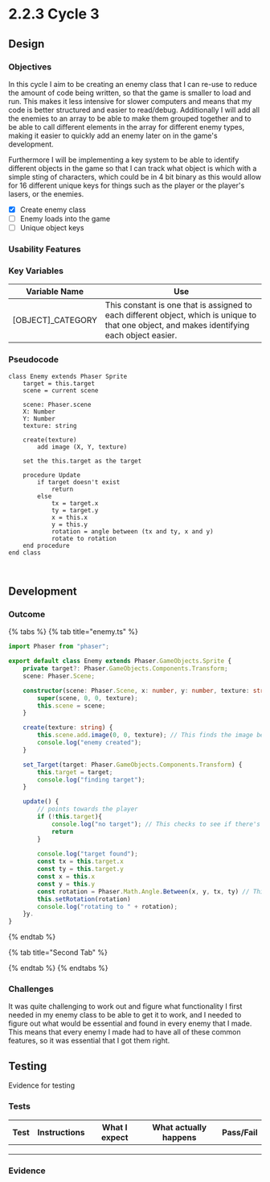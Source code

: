 # 2.2.3 Cycle 3

## Design <a href="#design" id="design"></a>

### Objectives <a href="#objectives" id="objectives"></a>

In this cycle I aim to be creating an enemy class that I can re-use to reduce the amount of code being written, so that the game is smaller to load and run. This makes it less intensive for slower computers and means that my code is better structured and easier to read/debug. Additionally I will add all the enemies to an array to be able to make them grouped together and to be able to call different elements in the array for different enemy types, making it easier to quickly add an enemy later on in the game's development.&#x20;

Furthermore I will be implementing a key system to be able to identify different objects in the game so that I can track what object is which with a simple sting of characters, which could be in 4 bit binary as this would allow for 16 different unique keys for things such as the player or the player's lasers, or the enemies.

* [x] Create enemy class
* [ ] Enemy loads into the game
* [ ] Unique object keys

### Usability Features <a href="#usability-features" id="usability-features"></a>

### Key Variables <a href="#key-variables" id="key-variables"></a>

| Variable Name       | Use                                                                                                                                            |
| ------------------- | ---------------------------------------------------------------------------------------------------------------------------------------------- |
| \[OBJECT]\_CATEGORY | This constant is one that is assigned to each different object, which is unique to that one object, and makes identifying each object easier.  |

### Pseudocode <a href="#pseudocode" id="pseudocode"></a>

```
class Enemy extends Phaser Sprite
    target = this.target
    scene = current scene
    
    scene: Phaser.scene
    X: Number
    Y: Number
    texture: string
    
    create(texture)
        add image (X, Y, texture)
        
    set the this.target as the target
    
    procedure Update
        if target doesn't exist
            return
        else
            tx = target.x
            ty = target.y
            x = this.x
            y = this.y
            rotation = angle between (tx and ty, x and y)
            rotate to rotation
    end procedure
end class
            
        
```

## Development <a href="#development" id="development"></a>

### Outcome <a href="#outcome" id="outcome"></a>

{% tabs %}
{% tab title="enemy.ts" %}
```typescript
import Phaser from "phaser";

export default class Enemy extends Phaser.GameObjects.Sprite {
    private target?: Phaser.GameObjects.Components.Transform;
    scene: Phaser.Scene;

    constructor(scene: Phaser.Scene, x: number, y: number, texture: string) {
        super(scene, 0, 0, texture);
        this.scene = scene;
    }

    create(texture: string) {
        this.scene.add.image(0, 0, texture); // This finds the image being used for the enemies and loads it
        console.log("enemy created");
    }

    set_Target(target: Phaser.GameObjects.Components.Transform) {
        this.target = target;
        console.log("finding target");
    }

    update() {
        // points towards the player
        if (!this.target){
            console.log("no target"); // This checks to see if there's a target
            return
        }
        
        console.log("target found");
        const tx = this.target.x 
        const ty = this.target.y
        const x = this.x
        const y = this.y
        const rotation = Phaser.Math.Angle.Between(x, y, tx, ty) // This positions the enemy to look towards the player
        this.setRotation(rotation)
        console.log("rotating to " + rotation);
    }y.
}
```
{% endtab %}

{% tab title="Second Tab" %}

{% endtab %}
{% endtabs %}

### Challenges <a href="#challenges" id="challenges"></a>

It was quite challenging to work out and figure what functionality I first needed in my enemy class to be able to get it to work, and I needed to figure out what would be essential and found in every enemy that I made. This means that every enemy I made had to have all of these common features, so it was essential that I got them right.&#x20;

## Testing <a href="#testing" id="testing"></a>

Evidence for testing

### Tests <a href="#tests" id="tests"></a>

| Test | Instructions | What I expect | What actually happens | Pass/Fail |
| ---- | ------------ | ------------- | --------------------- | --------- |
|      |              |               |                       |           |
|      |              |               |                       |           |
|      |              |               |                       |           |

### Evidence <a href="#evidence" id="evidence"></a>

